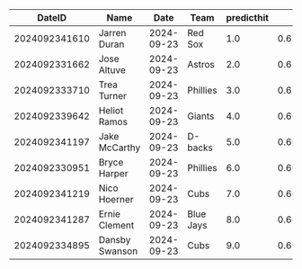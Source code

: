 DateID         |  Name            |  Date        |  Team       |  predicthit  |  predicthitproba     |  hitbool  |  Last7DaysAVG  |  Last15DaysAVG  |  Last30DaysAVG
---------------|------------------|--------------|-------------|--------------|----------------------|-----------|----------------|-----------------|---------------
2024092341610  |  Jarren Duran    |  2024-09-23  |  Red Sox    |  1.0         |  0.6187138475392162  |  False    |  0.217         |  0.217          |  0.248
2024092331662  |  Jose Altuve     |  2024-09-23  |  Astros     |  2.0         |  0.615224775606662   |  False    |  0.185         |  0.245          |  0.279
2024092333710  |  Trea Turner     |  2024-09-23  |  Phillies   |  3.0         |  0.6151065932887849  |  False    |  0.355         |  0.304          |  0.298
2024092339642  |  Heliot Ramos    |  2024-09-23  |  Giants     |  4.0         |  0.6070697384194991  |  False    |  0.227         |  0.196          |  0.194
2024092341197  |  Jake McCarthy   |  2024-09-23  |  D-backs    |  5.0         |  0.6053371624030769  |  False    |  0.25          |  0.224          |  0.231
2024092330951  |  Bryce Harper    |  2024-09-23  |  Phillies   |  6.0         |  0.6049360500696217  |  False    |  0.179         |  0.278          |  0.314
2024092341219  |  Nico Hoerner    |  2024-09-23  |  Cubs       |  7.0         |  0.6036392932965262  |  False    |  0.474         |  0.4            |  0.355
2024092341287  |  Ernie Clement   |  2024-09-23  |  Blue Jays  |  8.0         |  0.6033474174207315  |  False    |  0.318         |  0.28           |  0.242
2024092334895  |  Dansby Swanson  |  2024-09-23  |  Cubs       |  9.0         |  0.60243246848183    |  False    |  0.345         |  0.267          |  0.29
